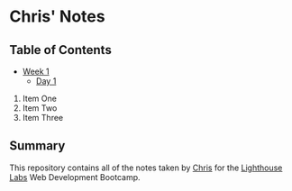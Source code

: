 # Chris' Notes

## Table of Contents
* [Week 1](/Week_1)
  * [Day 1](/Week_1/Day_1)

1. Item One 
2. Item Two
3. Item Three


## Summary 

This repository contains all of the notes taken by [Chris](https://github.com/woodpeckershop) for the [Lighthouse Labs](https://www.lighthouselabs.ca/) Web Development Bootcamp.